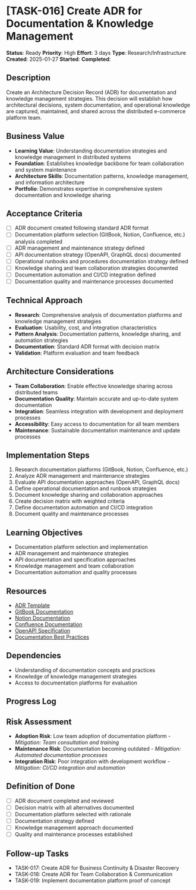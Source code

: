 # [TASK-016] Create ADR for Documentation & Knowledge Management

**Status**: Ready
**Priority**: High
**Effort**: 3 days
**Type**: Research/Infrastructure
**Created**: 2025-01-27
**Started**: 
**Completed**: 

## Description
Create an Architecture Decision Record (ADR) for documentation and knowledge management strategies. This decision will establish how architectural decisions, system documentation, and operational knowledge are captured, maintained, and shared across the distributed e-commerce platform team.

## Business Value
- **Learning Value**: Understanding documentation strategies and knowledge management in distributed systems
- **Foundation**: Establishes knowledge backbone for team collaboration and system maintenance
- **Architecture Skills**: Documentation patterns, knowledge management, and information architecture
- **Portfolio**: Demonstrates expertise in comprehensive system documentation and knowledge sharing

## Acceptance Criteria
- [ ] ADR document created following standard ADR format
- [ ] Documentation platform selection (GitBook, Notion, Confluence, etc.) analysis completed
- [ ] ADR management and maintenance strategy defined
- [ ] API documentation strategy (OpenAPI, GraphQL docs) documented
- [ ] Operational runbooks and procedures documentation strategy defined
- [ ] Knowledge sharing and team collaboration strategies documented
- [ ] Documentation automation and CI/CD integration defined
- [ ] Documentation quality and maintenance processes documented

## Technical Approach
- **Research**: Comprehensive analysis of documentation platforms and knowledge management strategies
- **Evaluation**: Usability, cost, and integration characteristics
- **Pattern Analysis**: Documentation patterns, knowledge sharing, and automation strategies
- **Documentation**: Standard ADR format with decision matrix
- **Validation**: Platform evaluation and team feedback

## Architecture Considerations
- **Team Collaboration**: Enable effective knowledge sharing across distributed teams
- **Documentation Quality**: Maintain accurate and up-to-date system documentation
- **Integration**: Seamless integration with development and deployment processes
- **Accessibility**: Easy access to documentation for all team members
- **Maintenance**: Sustainable documentation maintenance and update processes

## Implementation Steps
1. Research documentation platforms (GitBook, Notion, Confluence, etc.)
2. Analyze ADR management and maintenance strategies
3. Evaluate API documentation approaches (OpenAPI, GraphQL docs)
4. Define operational documentation and runbook strategies
5. Document knowledge sharing and collaboration approaches
6. Create decision matrix with weighted criteria
7. Define documentation automation and CI/CD integration
8. Document quality and maintenance processes

## Learning Objectives
- Documentation platform selection and implementation
- ADR management and maintenance strategies
- API documentation and specification approaches
- Knowledge management and team collaboration
- Documentation automation and quality processes

## Resources
- [ADR Template](architecture/adrs/)
- [GitBook Documentation](https://docs.gitbook.com/)
- [Notion Documentation](https://developers.notion.com/)
- [Confluence Documentation](https://developer.atlassian.com/cloud/confluence/)
- [OpenAPI Specification](https://swagger.io/specification/)
- [Documentation Best Practices](https://www.docslikecode.com/)

## Dependencies
- Understanding of documentation concepts and practices
- Knowledge of knowledge management strategies
- Access to documentation platforms for evaluation

## Progress Log
<!-- Update as work progresses -->

## Risk Assessment
- **Adoption Risk**: Low team adoption of documentation platform - *Mitigation: Team consultation and training*
- **Maintenance Risk**: Documentation becoming outdated - *Mitigation: Automated documentation processes*
- **Integration Risk**: Poor integration with development workflow - *Mitigation: CI/CD integration and automation*

## Definition of Done
- [ ] ADR document completed and reviewed
- [ ] Decision matrix with all alternatives documented
- [ ] Documentation platform selected with rationale
- [ ] Documentation strategy defined
- [ ] Knowledge management approach documented
- [ ] Quality and maintenance processes established

## Follow-up Tasks
- TASK-017: Create ADR for Business Continuity & Disaster Recovery
- TASK-018: Create ADR for Team Collaboration & Communication
- TASK-019: Implement documentation platform proof of concept
